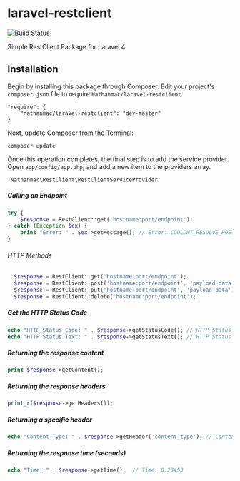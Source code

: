 laravel-restclient
==================

[![Build Status](https://travis-ci.org/nathanmac/laravel-restclient.svg?branch=master)](https://travis-ci.org/nathanmac/laravel-restclient)

Simple RestClient Package for Laravel 4

Installation
------------

Begin by installing this package through Composer. Edit your project's `composer.json` file to require `Nathanmac/laravel-restclient`.

	"require": {
		"nathanmac/laravel-restclient": "dev-master"
	}

Next, update Composer from the Terminal:

    composer update

Once this operation completes, the final step is to add the service provider. Open `app/config/app.php`, and add a new item to the providers array.

    'Nathanmac\RestClient\RestClientServiceProvider'


##### Calling an Endpoint
```php
try {
    $response = RestClient::get('hostname:port/endpoint');
} catch (Exception $ex) {
    print "Error: " . $ex->getMessage(); // Error: COULDNT_RESOLVE_HOST
}
```

###### HTTP Methods
```php
  $response = RestClient::get('hostname:port/endpoint');
  $response = RestClient::post('hostname:port/endpoint', 'payload data');
  $response = RestClient::put('hostname:port/endpoint', 'payload data');
  $response = RestClient::delete('hostname:port/endpoint');
```

##### Get the HTTP Status Code
```php
echo "HTTP Status Code: " . $response->getStatusCode(); // HTTP Status Code: 200
echo "HTTP Status Text: " . $response->getStatusText(); // HTTP Status Text: OK
```

##### Returning the response content
```php
print $response->getContent();
```

##### Returning the response headers
```php
print_r($response->getHeaders());
```

##### Returning a specific header
```php
echo "Content-Type: " . $response->getHeader('content_type'); // Content-Type: application/json
```

##### Returning the response time (seconds)
```php
echo "Time: " . $response->getTime();  // Time: 0.23453
```
